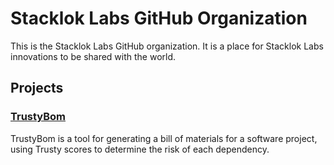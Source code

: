# Stacklok Labs GitHub Organization

This is the Stacklok Labs GitHub organization. It is a place for Stacklok Labs
innovations to be shared with the world.

## Projects

### [TrustyBom](github.com/stackloklabs/trustybom)

TrustyBom is a tool for generating a bill of materials for a software project,
using Trusty scores to determine the risk of each dependency.
